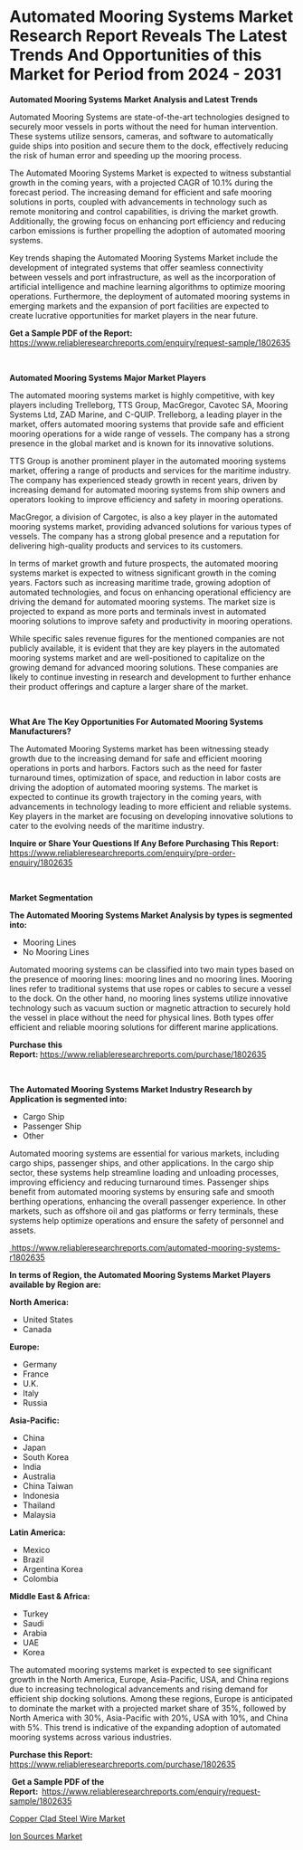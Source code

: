 <p><h1>Automated Mooring Systems Market Research Report Reveals The Latest Trends And Opportunities of this Market for Period from 2024 - 2031</h1></p><p><strong>Automated Mooring Systems Market Analysis and Latest Trends</strong></p>
<p><p>Automated Mooring Systems are state-of-the-art technologies designed to securely moor vessels in ports without the need for human intervention. These systems utilize sensors, cameras, and software to automatically guide ships into position and secure them to the dock, effectively reducing the risk of human error and speeding up the mooring process.</p><p>The Automated Mooring Systems Market is expected to witness substantial growth in the coming years, with a projected CAGR of 10.1% during the forecast period. The increasing demand for efficient and safe mooring solutions in ports, coupled with advancements in technology such as remote monitoring and control capabilities, is driving the market growth. Additionally, the growing focus on enhancing port efficiency and reducing carbon emissions is further propelling the adoption of automated mooring systems.</p><p>Key trends shaping the Automated Mooring Systems Market include the development of integrated systems that offer seamless connectivity between vessels and port infrastructure, as well as the incorporation of artificial intelligence and machine learning algorithms to optimize mooring operations. Furthermore, the deployment of automated mooring systems in emerging markets and the expansion of port facilities are expected to create lucrative opportunities for market players in the near future.</p></p>
<p><strong>Get a Sample PDF of the Report:&nbsp;</strong> <a href="https://www.reliableresearchreports.com/enquiry/request-sample/1802635">https://www.reliableresearchreports.com/enquiry/request-sample/1802635</a></p>
<p>&nbsp;</p>
<p><strong>Automated Mooring Systems Major Market Players</strong></p>
<p><p>The automated mooring systems market is highly competitive, with key players including Trelleborg, TTS Group, MacGregor, Cavotec SA, Mooring Systems Ltd, ZAD Marine, and C-QUIP. Trelleborg, a leading player in the market, offers automated mooring systems that provide safe and efficient mooring operations for a wide range of vessels. The company has a strong presence in the global market and is known for its innovative solutions.</p><p>TTS Group is another prominent player in the automated mooring systems market, offering a range of products and services for the maritime industry. The company has experienced steady growth in recent years, driven by increasing demand for automated mooring systems from ship owners and operators looking to improve efficiency and safety in mooring operations.</p><p>MacGregor, a division of Cargotec, is also a key player in the automated mooring systems market, providing advanced solutions for various types of vessels. The company has a strong global presence and a reputation for delivering high-quality products and services to its customers.</p><p>In terms of market growth and future prospects, the automated mooring systems market is expected to witness significant growth in the coming years. Factors such as increasing maritime trade, growing adoption of automated technologies, and focus on enhancing operational efficiency are driving the demand for automated mooring systems. The market size is projected to expand as more ports and terminals invest in automated mooring solutions to improve safety and productivity in mooring operations.</p><p>While specific sales revenue figures for the mentioned companies are not publicly available, it is evident that they are key players in the automated mooring systems market and are well-positioned to capitalize on the growing demand for advanced mooring solutions. These companies are likely to continue investing in research and development to further enhance their product offerings and capture a larger share of the market.</p></p>
<p>&nbsp;</p>
<p><strong>What Are The Key Opportunities For Automated Mooring Systems Manufacturers?</strong></p>
<p><p>The Automated Mooring Systems market has been witnessing steady growth due to the increasing demand for safe and efficient mooring operations in ports and harbors. Factors such as the need for faster turnaround times, optimization of space, and reduction in labor costs are driving the adoption of automated mooring systems. The market is expected to continue its growth trajectory in the coming years, with advancements in technology leading to more efficient and reliable systems. Key players in the market are focusing on developing innovative solutions to cater to the evolving needs of the maritime industry.</p></p>
<p><strong>Inquire or Share Your Questions If Any Before Purchasing This Report:</strong> <a href="https://www.reliableresearchreports.com/enquiry/pre-order-enquiry/1802635">https://www.reliableresearchreports.com/enquiry/pre-order-enquiry/1802635</a></p>
<p>&nbsp;</p>
<p><strong>Market Segmentation</strong></p>
<p><strong>The Automated Mooring Systems Market Analysis by types is segmented into:</strong></p>
<p><ul><li>Mooring Lines</li><li>No Mooring Lines</li></ul></p>
<p><p>Automated mooring systems can be classified into two main types based on the presence of mooring lines: mooring lines and no mooring lines. Mooring lines refer to traditional systems that use ropes or cables to secure a vessel to the dock. On the other hand, no mooring lines systems utilize innovative technology such as vacuum suction or magnetic attraction to securely hold the vessel in place without the need for physical lines. Both types offer efficient and reliable mooring solutions for different marine applications.</p></p>
<p><strong>Purchase this Report:&nbsp;</strong><a href="https://www.reliableresearchreports.com/purchase/1802635">https://www.reliableresearchreports.com/purchase/1802635</a></p>
<p>&nbsp;</p>
<p><strong>The Automated Mooring Systems Market Industry Research by Application is segmented into:</strong></p>
<p><ul><li>Cargo Ship</li><li>Passenger Ship</li><li>Other</li></ul></p>
<p><p>Automated mooring systems are essential for various markets, including cargo ships, passenger ships, and other applications. In the cargo ship sector, these systems help streamline loading and unloading processes, improving efficiency and reducing turnaround times. Passenger ships benefit from automated mooring systems by ensuring safe and smooth berthing operations, enhancing the overall passenger experience. In other markets, such as offshore oil and gas platforms or ferry terminals, these systems help optimize operations and ensure the safety of personnel and assets.</p></p>
<p><a href="https://www.reliableresearchreports.com/automated-mooring-systems-r1802635">&nbsp;https://www.reliableresearchreports.com/automated-mooring-systems-r1802635</a></p>
<p><strong>In terms of Region, the Automated Mooring Systems Market Players available by Region are:</strong></p>
<p>
    <p> <strong> North America: </strong>
        <ul>
            <li>United States</li>
            <li>Canada</li>
        </ul>
        </p> 
    <p> <strong> Europe: </strong>
        <ul>
            <li>Germany</li>
            <li>France</li>
            <li>U.K.</li>
            <li>Italy</li>
            <li>Russia</li>
        </ul>
        </p> 
    <p> <strong> Asia-Pacific: </strong>
        <ul>
            <li>China</li>
            <li>Japan</li>
            <li>South Korea</li>
            <li>India</li>
            <li>Australia</li>
            <li>China Taiwan</li>
            <li>Indonesia</li>
            <li>Thailand</li>
            <li>Malaysia</li>
        </ul>
        </p> 
    <p> <strong> Latin America: </strong>
        <ul>
            <li>Mexico</li>
            <li>Brazil</li>
            <li>Argentina Korea</li>
            <li>Colombia</li>
        </ul>
        </p> 
    <p> <strong> Middle East & Africa: </strong>
        <ul>
            <li>Turkey</li>
            <li>Saudi</li>
            <li>Arabia</li>
            <li>UAE</li>
            <li>Korea</li>
        </ul>
    </p>
    </p>
<p><p>The automated mooring systems market is expected to see significant growth in the North America, Europe, Asia-Pacific, USA, and China regions due to increasing technological advancements and rising demand for efficient ship docking solutions. Among these regions, Europe is anticipated to dominate the market with a projected market share of 35%, followed by North America with 30%, Asia-Pacific with 20%, USA with 10%, and China with 5%. This trend is indicative of the expanding adoption of automated mooring systems across various industries.</p></p>
<p><strong>Purchase this Report: </strong><a href="https://www.reliableresearchreports.com/purchase/1802635">https://www.reliableresearchreports.com/purchase/1802635</a></p>
<p>&nbsp;<strong>Get a Sample PDF of the Report:&nbsp;&nbsp;</strong><a href="https://www.reliableresearchreports.com/enquiry/request-sample/1802635">https://www.reliableresearchreports.com/enquiry/request-sample/1802635</a></p>
<p><strong></strong></p>
<p><p><a href="https://github.com/brenzgnarento/Market-Research-Report-List-2/blob/main/copper-clad-steel-wire-market.md">Copper Clad Steel Wire Market</a></p><p><a href="https://github.com/jerrycopelandthomaswsqd8q/Market-Research-Report-List-2/blob/main/ion-sources-market.md">Ion Sources Market</a></p></p>